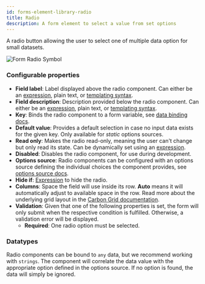 ```yaml
---
id: forms-element-library-radio
title: Radio
description: A form element to select a value from set options
---
```


A radio button allowing the user to select one of multiple data option for small datasets.

![Form Radio Symbol](/img/form-icons/form-radio.svg)

### Configurable properties

- **Field label**: Label displayed above the radio component. Can either be an [expression](../../feel/language-guide/feel-expressions-introduction.md), plain text, or [templating syntax](../configuration/forms-config-templating-syntax.md).
- **Field description**: Description provided below the radio component. Can either be an [expression](../../feel/language-guide/feel-expressions-introduction.md), plain text, or [templating syntax](../configuration/forms-config-templating-syntax.md).
- **Key**: Binds the radio component to a form variable, see [data binding docs](../configuration/forms-config-data-binding.md).
- **Default value**: Provides a default selection in case no input data exists for the given key. Only available for _static_ options sources.
- **Read only**: Makes the radio read-only, meaning the user can't change but only read its state. Can be dynamically set using an [expression](../../feel/language-guide/feel-expressions-introduction.md).
- **Disabled**: Disables the radio component, for use during development.
- **Options source**: Radio components can be configured with an options source defining the individual choices the component provides, see [options source docs](../configuration/forms-config-options.md).
- **Hide if**: [Expression](../../feel/language-guide/feel-expressions-introduction.md) to hide the radio.
- **Columns**: Space the field will use inside its row. **Auto** means it will automatically adjust to available space in the row. Read more about the underlying grid layout in the [Carbon Grid documentation](https://carbondesignsystem.com/guidelines/2x-grid/overview).
- **Validation**: Given that one of the following properties is set, the form will only submit when the respective condition is fulfilled. Otherwise, a validation error will be displayed.
  - **Required**: One radio option must be selected.

### Datatypes

Radio components can be bound to `any` data, but we recommend working with `strings`. The component will correlate the data value with the appropriate option defined in the options source. If no option is found, the data will simply be ignored.

